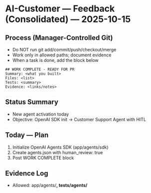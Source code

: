 # AI-Customer — Feedback (Consolidated) — 2025-10-15

## Process (Manager-Controlled Git)
- Do NOT run git add/commit/push/checkout/merge
- Work only in allowed paths; document evidence
- When a task is done, add the block below

```
## WORK COMPLETE - READY FOR PR
Summary: <what you built>
Files: <list>
Tests: <summary>
Evidence: <links/notes>
```

## Status Summary
- New agent activation today
- Objective: OpenAI SDK init → Customer Support Agent with HITL

## Today — Plan
1) Initialize OpenAI Agents SDK (app/agents/sdk)
2) Create agents.json with human_review: true
3) Post WORK COMPLETE block

## Evidence Log
- Allowed: app/agents/**, tests/agents/**

